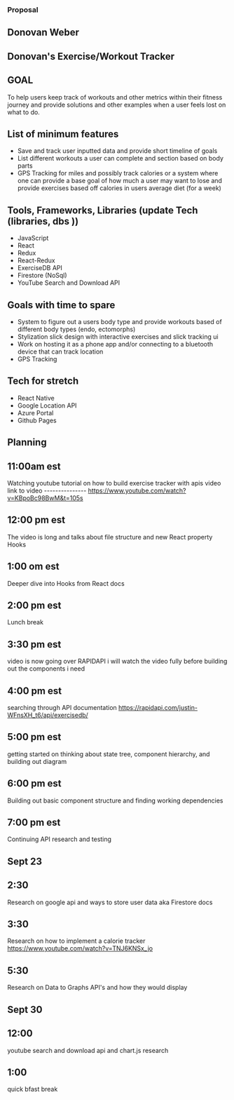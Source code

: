 ### Proposal 
## Donovan Weber

## Donovan's Exercise/Workout Tracker

## GOAL
To help users keep track of workouts and other metrics within their fitness journey and provide solutions and other examples when a user feels lost on what to do.

## List of minimum features
* Save and track user inputted data and provide short timeline of goals 
* List different workouts a user can complete and section based on body parts
* GPS Tracking for miles and possibly track calories or a system where one can provide a base goal of how much a user may want to lose and provide exercises based off calories in users average diet (for a week)

## Tools, Frameworks, Libraries (update Tech (libraries, dbs ))
* JavaScript
* React
* Redux
* React-Redux
* ExerciseDB API
* Firestore (NoSql)
* YouTube Search and Download API

## Goals with time to spare 
* System to figure out a users body type and provide workouts based of different body types (endo, ectomorphs)
* Stylization slick design with interactive exercises and slick tracking ui
* Work on hosting it as a phone app and/or connecting to a bluetooth device that can track location 
* GPS Tracking 

## Tech for stretch 
* React Native
* Google Location API 
* Azure Portal
* Github Pages 
## Planning 

## 11:00am est
Watching youtube tutorial on how to build exercise tracker with apis video 
link to video ---------------
https://www.youtube.com/watch?v=KBpoBc98BwM&t=105s
## 12:00 pm est 
The video is long and talks about file structure and new React property Hooks 

## 1:00 om est
Deeper dive into Hooks from React docs 

## 2:00 pm est
Lunch break

## 3:30 pm est 
video is now going over RAPIDAPI i will watch the video fully before building out the components i need 

## 4:00 pm est 
searching through API documentation 
https://rapidapi.com/justin-WFnsXH_t6/api/exercisedb/

## 5:00 pm est 
getting started on thinking about state tree, component hierarchy, and building out diagram 

## 6:00 pm est 
Building out basic component structure and finding working dependencies

## 7:00 pm est 
Continuing API research and testing 


## Sept 23
## 2:30 
Research on google api and ways to store user data aka Firestore docs 

## 3:30
Research on how to implement a calorie tracker
https://www.youtube.com/watch?v=TNJ6KNSx_jo

## 5:30 
Research on Data to Graphs API's and how they would display

## Sept 30 

## 12:00
youtube search and download api and chart.js research

## 1:00
quick bfast break 
